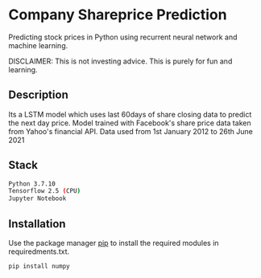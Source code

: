 # Company Shareprice Prediction

Predicting stock prices in Python using recurrent neural network and machine learning.

DISCLAIMER: This is not investing advice. This is purely for fun and learning.

## Description
Its a LSTM model which uses last 60days of share closing data to predict the next day price.
Model trained with Facebook's share price data taken from Yahoo's financial API.
Data used from 1st January 2012 to 26th June 2021

## Stack
```bash
Python 3.7.10
Tensorflow 2.5 (CPU)
Jupyter Notebook
```

## Installation

Use the package manager [pip](https://pip.pypa.io/en/stable/) to install the required modules in requiredments.txt.

```bash
pip install numpy
```